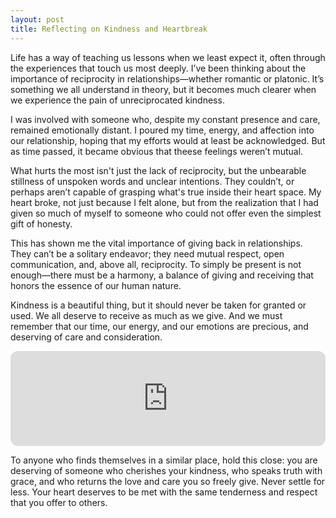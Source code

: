 ```yaml
---
layout: post
title: Reflecting on Kindness and Heartbreak
---
```


Life has a way of teaching us lessons when we least expect it, often through the experiences that touch us most deeply. I’ve been thinking about the importance of reciprocity in relationships—whether romantic or platonic. It’s something we all understand in theory, but it becomes much clearer when we experience the pain of unreciprocated kindness.

I was involved with someone who, despite my constant presence and care, remained emotionally distant. I poured my time, energy, and affection into our relationship, hoping that my efforts would at least be acknowledged. But as time passed, it became obvious that theese feelings weren’t mutual.

What hurts the most isn't just the lack of reciprocity, but the unbearable stillness of unspoken words and unclear intentions. They couldn’t, or perhaps aren’t capable of grasping what's true inside their heart space. My heart broke, not just because I felt alone, but from the realization that I had given so much of myself to someone who could not offer even the simplest gift of honesty.

This has shown me the vital importance of giving back in relationships. They can’t be a solitary endeavor; they need mutual respect, open communication, and, above all, reciprocity. To simply be present is not enough—there must be a harmony, a balance of giving and receiving that honors the essence of our human nature.

Kindness is a beautiful thing, but it should never be taken for granted or used. We all deserve to receive as much as we give. And we must remember that our time, our energy, and our emotions are precious, and deserving of care and consideration.

<iframe style="border-radius:12px" src="https://open.spotify.com/embed/track/426fkd1Ld1iaa5OGXH0g5v?utm_source=generator&theme=0" width="100%" height="152" frameBorder="0" allowfullscreen="" allow="autoplay; clipboard-write; encrypted-media; fullscreen; picture-in-picture" loading="lazy"></iframe>

To anyone who finds themselves in a similar place, hold this close: you are deserving of someone who cherishes your kindness, who speaks truth with grace, and who returns the love and care you so freely give. Never settle for less. Your heart deserves to be met with the same tenderness and respect that you offer to others.
